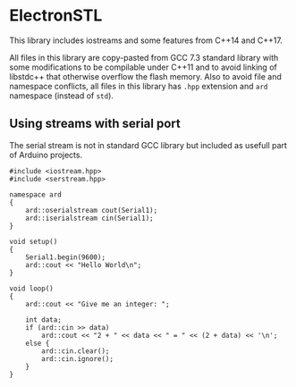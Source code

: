 # ElectronSTL

This library includes iostreams and some features from C++14 and C++17.

All files in this library are copy-pasted from GCC 7.3 standard library with some modifications to be compilable under C++11 and to avoid linking of libstdc++ that otherwise overflow the flash memory. Also to avoid file and namespace conflicts, all files in this library has `.hpp` extension and `ard` namespace (instead of `std`).

## Using streams with serial port

The serial stream is not in standard GCC library but included as usefull part of Arduino projects.

```
#include <iostream.hpp>
#include <serstream.hpp>

namespace ard
{
    ard::oserialstream cout(Serial1);
    ard::iserialstream cin(Serial1);
}

void setup()
{
    Serial1.begin(9600);
    ard::cout << "Hello World\n";
}

void loop()
{
    ard::cout << "Give me an integer: ";

    int data;
    if (ard::cin >> data)
        ard::cout << "2 + " << data << " = " << (2 + data) << '\n';
    else {
        ard::cin.clear();
        ard::cin.ignore();
    }
}

```

